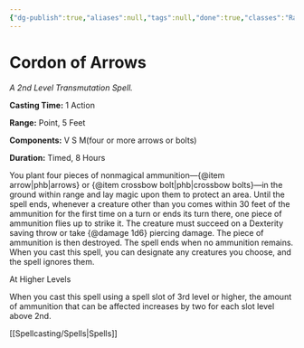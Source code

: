 ```yaml
---
{"dg-publish":true,"aliases":null,"tags":null,"done":true,"classes":"Ranger,","spellLevel":2,"school":"Transmutation","source":"PHB","permalink":"/spells/cordon-of-arrows/","dgHomeLink":false,"dgPassFrontmatter":true}
---
```


# Cordon of Arrows
*A 2nd Level Transmutation Spell.*

**Casting Time:** 1 Action

**Range:** Point, 5 Feet

**Components:** V S M(four or more arrows or bolts)

**Duration:** Timed, 8 Hours

You plant four pieces of nonmagical ammunition—{@item arrow|phb|arrows} or {@item crossbow bolt|phb|crossbow bolts}—in the ground within range and lay magic upon them to protect an area. Until the spell ends, whenever a creature other than you comes within 30 feet of the ammunition for the first time on a turn or ends its turn there, one piece of ammunition flies up to strike it. The creature must succeed on a Dexterity saving throw or take {@damage 1d6} piercing damage. The piece of ammunition is then destroyed. The spell ends when no ammunition remains.
When you cast this spell, you can designate any creatures you choose, and the spell ignores them.

At Higher Levels

When you cast this spell using a spell slot of 3rd level or higher, the amount of ammunition that can be affected increases by two for each slot level above 2nd.

[[Spellcasting/Spells|Spells]]